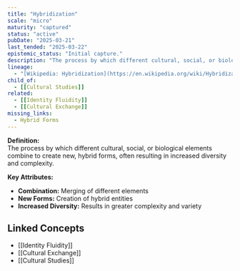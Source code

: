 ```yaml
---
title: "Hybridization"
scale: "micro"
maturity: "captured"
status: "active"
pubDate: "2025-03-21"
last_tended: "2025-03-22"
epistemic_status: "Initial capture."
description: "The process by which different cultural, social, or biological elements combine to create new, hybrid forms, often resulting in increased diversity and complexity."
lineage:
  - "[Wikipedia: Hybridization](https://en.wikipedia.org/wiki/Hybridization)"
child_of:
  - [[Cultural Studies]]
related:
  - [[Identity Fluidity]]
  - [[Cultural Exchange]]
missing_links:
  - Hybrid Forms
---
```

**Definition:**  
The process by which different cultural, social, or biological elements combine to create new, hybrid forms, often resulting in increased diversity and complexity.

**Key Attributes:**  
- **Combination:** Merging of different elements  
- **New Forms:** Creation of hybrid entities  
- **Increased Diversity:** Results in greater complexity and variety

## Linked Concepts
- [[Identity Fluidity]]
- [[Cultural Exchange]]
- [[Cultural Studies]]
